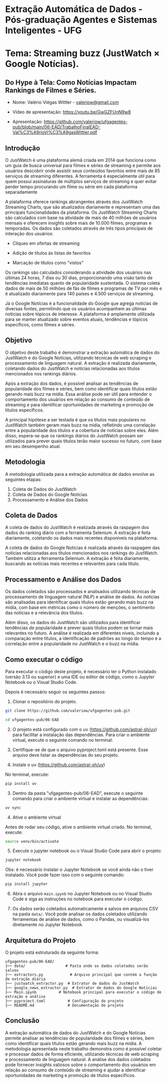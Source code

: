 # Extração Automática de Dados - Pós-graduação Agentes e Sistemas Inteligentes - UFG

# Tema: Streaming buzz (JustWatch × Google Notícias). 

## Do Hype à Tela: Como Notícias Impactam Rankings de Filmes e Séries.

- Nome: Valério Viégas Wittler - valeriow@gmail.com

- Vídeo de apresentação: https://youtu.be/GwGZFUnN9w8

- Apresentação: https://github.com/valeriow/ufgagentes-pub/blob/main/06-EAD/TrabalhoFinalEAD-Val%C3%A9rioVi%C3%A9gasWittler.pdf





## Introdução

O JustWatch é uma plataforma alemã criada em 2014 que funciona como um guia de busca universal para filmes e séries de streaming e permite aos usuários descobrir onde assistir seus conteúdos favoritos entre mais de 85 serviços de streaming diferentes. A ferramenta é especialmente útil para quem possui assinaturas de múltiplos serviços de streaming e quer evitar perder tempo procurando um filme ou série em cada plataforma separadamente

A plataforma oferece rankings abrangentes através dos JustWatch Streaming Charts, que são atualizados diariamente e representam uma das principais funcionalidades da plataforma. Os JustWatch Streaming Charts são calculados com base na atividade de mais de 40 milhões de usuários mensais e oferecem insights sobre mais de 10.000 filmes, programas e temporadas. Os dados são coletados através de três tipos principais de interação dos usuários:

* Cliques em ofertas de streaming

* Adição de títulos às listas de favoritos

* Marcação de títulos como "vistos"

Os rankings são calculados considerando a atividade dos usuários nas últimas 24 horas, 7 dias ou 30 dias, proporcionando uma visão tanto de tendências imediatas quanto de popularidade sustentada. O sistema coleta dados de mais de 50 milhões de fãs de filmes e programas de TV por mês e é atualizado diariamente para 140 países e 4.500 serviços de streaming.

Já o Google Notícias é a funcionalidade do Google que agrega notícias de diversas fontes, permitindo que os usuários acompanhem as últimas notícias sobre tópicos de interesse. A plataforma é amplamente utilizada para se manter atualizado sobre eventos atuais, tendências e tópicos específicos, como filmes e séries. 


## Objetivo

O objetivo deste trabalho é demonstrar a extração automática de dados do JustWatch e do Google Notícias, utilizando técnicas de web scraping e processamento de linguagem natural. A extração é realizada diariamente, coletando dados do JustWatch e notícias relacionadas aos títulos mencionados nos rankings diários.

Após a extração dos dados, é possível analisar as tendências de popularidade dos filmes e séries, bem como identificar quais títulos estão gerando mais buzz na mídia. Essa análise pode ser útil para entender o comportamento dos usuários em relação ao consumo de conteúdo de streaming e para identificar oportunidades de marketing e promoção de títulos específicos.

A principal hipótese a ser testada é que os títulos mais populares no JustWatch também geram mais buzz na mídia, refletindo uma correlação entre a popularidade dos títulos e a cobertura de notícias sobre eles. Além disso, espera-se que os rankings diários do JustWatch possam ser utilizados para prever quais títulos terão maior sucesso no futuro, com base em seu desempenho atual.


## Metodologia

A metodologia utilizada para a extração automática de dados envolve as seguintes etapas:

1. Coleta de Dados do JustWatch
2. Coleta de Dados do Google Notícias
3. Processamento e Análise dos Dados


## Coleta de Dados 

A coleta de dados do JustWatch é realizada através da raspagem dos dados do ranking diário com a ferramenta Selenium. A extração é feita diariamente, coletando os dados mais recentes disponíveis na plataforma.

A coleta de dados do Google Notícias é realizada através da raspagem das notícias relacionadas aos títulos mencionados nos rankings do JustWatch. Também utiliza a ferramenta Selenium. A extração é feita diariamente, buscando as notícias mais recentes e relevantes para cada título. 

## Processamento e Análise dos Dados

Os dados coletados são processados e analisados utilizando técnicas de processamento de linguagem natural (NLP) e análise de dados. As notícias são analisadas para identificar quais títulos estão gerando mais buzz na mídia, com base em métricas como o número de menções, o sentimento das notícias e a relevância dos títulos.

Além disso, os dados do JustWatch são utilizados para identificar tendências de popularidade e prever quais títulos podem se tornar mais relevantes no futuro. A análise é realizada em diferentes níveis, incluindo a comparação entre títulos, a identificação de padrões ao longo do tempo e a correlação entre a popularidade no JustWatch e o buzz na mídia.

## Como executar o código

Para executar o código deste projeto, é necessário ter o Python instalado (versão 3.13 ou superior) e uma IDE ou editor de código, como o Jupyter Notebook ou o Visual Studio Code. 

Depois é necessário seguir os seguintes passos:

1. Clonar o repositório do projeto.

```bash
git clone https://github.com/valeriow/ufgagentes-pub.git

cd ufgagentes-pub/06-EAD

```

2. O projeto está configurado com o uv (https://github.com/astral-sh/uv) para facilitar a instalação das dependências. Para criar o ambiente virtual, execute o seguinte comando no terminal:

3. Certifique-se de que o arquivo pyproject.toml está presente. Esse arquivo deve listar as dependências do seu projeto. 

2. Instale o uv (https://github.com/astral-sh/uv)

No terminal, execute:

```bash
pip install uv
```

3. Dentro da pasta "ufgagentes-pub/06-EAD", execute o seguinte comando para criar o ambiente virtual e instalar as dependências:

```bash
uv sync
```

4. Ative o ambiente virtual

Antes de rodar seu código, ative o ambiente virtual criado. No terminal, execute:

```bash
source venv/bin/activate
```

5. Execute o jupyter notebook ou o Visual Studio Code para abrir o projeto:

```bash
jupyter notebook
```

Obs: é necessário instalar o Jupyter Notebook se você ainda não o tiver instalado. Você pode fazer isso com o seguinte comando:

```bash 
pip install jupyter
```

6. Abra o arquivo `main.ipynb` no Jupyter Notebook ou no Visual Studio Code e siga as instruções no notebook para executar o código.

7. Os dados serão coletados automaticamente e salvos em arquivos CSV na pasta `data/`. Você pode analisar os dados coletados utilizando ferramentas de análise de dados, como o Pandas, ou visualizá-los diretamente no Jupyter Notebook.


## Arquitetura do Projeto
O projeto está estruturado da seguinte forma:

```
ufgagentes-pub/06-EAD/
├── data/                  # Pasta onde os dados coletados serão salvos    
├── extractors.py            # Arquivo principal que contém a função de extração diária
├── justwatch_extractor.py  # Extrator de dados do JustWatch
├── google_news_extractor.py  # Extrator de dados do Google Notícias
├── Main.ipynb          # Notebook principal para executar o código de extração e análise
├── pyproject.toml          # Configuração do projeto
├── README.md               # Documentação do projeto
```


## Conclusão

A extração automática de dados do JustWatch e do Google Notícias permite analisar as tendências de popularidade dos filmes e séries, bem como identificar quais títulos estão gerando mais buzz na mídia. A metodologia apresentada neste trabalho demonstra como é possível coletar e processar dados de forma eficiente, utilizando técnicas de web scraping e processamento de linguagem natural.
A análise dos dados coletados pode fornecer insights valiosos sobre o comportamento dos usuários em relação ao consumo de conteúdo de streaming e ajudar a identificar oportunidades de marketing e promoção de títulos específicos.




